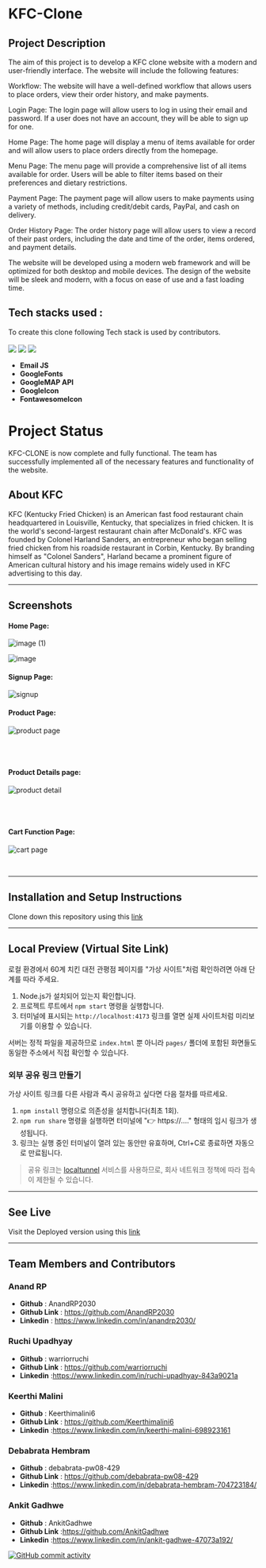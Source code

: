 # **KFC-Clone**
## **Project Description**


The aim of this project is to develop a KFC clone website with a modern and user-friendly interface. The website will include the following features:

Workflow: The website will have a well-defined workflow that allows users to place orders, view their order history, and make payments.

Login Page: The login page will allow users to log in using their email and password. If a user does not have an account, they will be able to sign up for one.

Home Page: The home page will display a menu of items available for order and will allow users to place orders directly from the homepage.

Menu Page: The menu page will provide a comprehensive list of all items available for order. Users will be able to filter items based on their preferences and dietary restrictions.

Payment Page: The payment page will allow users to make payments using a variety of methods, including credit/debit cards, PayPal, and cash on delivery.

Order History Page: The order history page will allow users to view a record of their past orders, including the date and time of the order, items ordered, and payment details.

The website will be developed using a modern web framework and will be optimized for both desktop and mobile devices. The design of the website will be sleek and modern, with a focus on ease of use and a fast loading time.
## **Tech stacks used :**
To create this clone following Tech stack is used by contributors.  
<br>
<img src="https://img.shields.io/badge/HTML5-E34F26?style=for-the-badge&logo=html5&logoColor=white"/>
<img src="https://img.shields.io/badge/CSS3-1572B6?style=for-the-badge&logo=css3&logoColor=white"/>
<img src="https://img.shields.io/badge/JavaScript-323330?style=for-the-badge&logo=javascript&logoColor=F7DF1E"/>   

* **Email JS**
* **GoogleFonts**
* **GoogleMAP API**
* **GoogleIcon**
* **FontawesomeIcon**

# **Project Status**

KFC-CLONE is now complete and fully functional. The team has successfully implemented all of the necessary features and functionality of the website.

## **About KFC**

KFC (Kentucky Fried Chicken) is an American fast food restaurant chain headquartered in Louisville, Kentucky, that specializes in fried chicken. It is the world's second-largest restaurant chain after McDonald's. KFC was founded by Colonel Harland Sanders, an entrepreneur who began selling fried chicken from his roadside restaurant in Corbin, Kentucky. By branding himself as "Colonel Sanders", Harland became a prominent figure of American cultural history and his image remains widely used in KFC advertising to this day.

<hr/>

## Screenshots
#### **Home Page:**
![image (1)](https://user-images.githubusercontent.com/120272171/216569032-3a601865-ad04-48ab-a361-eb87d282e71c.png)

![image](https://user-images.githubusercontent.com/120272171/216569252-24258a8b-4a9d-4b65-af89-8f12e1a87a31.png)


#### Signup Page:
![signup](https://user-images.githubusercontent.com/120272171/216569645-cab2c084-ea66-40f9-aee2-78c7b93297b6.png)



#### Product Page:

![product page](https://user-images.githubusercontent.com/120272171/216569738-5bfe5cb2-4aa1-4c5a-8b39-d3e8d266050e.png)

<br>

<br>


####  Product Details page:

![product detail](https://user-images.githubusercontent.com/120272171/216592024-22ecca63-da2f-4973-aa80-ad28b36ad617.jpg)

<br>


<br>

#### Cart Function Page:
![cart page](https://user-images.githubusercontent.com/120272171/216591711-4ffdedde-a661-4f4d-80a4-0a947a638a44.jpg)

<br>

<hr/>

## Installation and Setup Instructions
Clone down this repository using this <a href="https://github.com/AnandRP2030/KFC-Clone">link</a>
<hr/>

## Local Preview (Virtual Site Link)
로컬 환경에서 60계 치킨 대전 관평점 페이지를 "가상 사이트"처럼 확인하려면 아래 단계를 따라 주세요.

1. Node.js가 설치되어 있는지 확인합니다.
2. 프로젝트 루트에서 `npm start` 명령을 실행합니다.
3. 터미널에 표시되는 `http://localhost:4173` 링크를 열면 실제 사이트처럼 미리보기를 이용할 수 있습니다.

서버는 정적 파일을 제공하므로 `index.html` 뿐 아니라 `pages/` 폴더에 포함된 화면들도 동일한 주소에서 직접 확인할 수 있습니다.

### 외부 공유 링크 만들기
가상 사이트 링크를 다른 사람과 즉시 공유하고 싶다면 다음 절차를 따르세요.

1. `npm install` 명령으로 의존성을 설치합니다(최초 1회).
2. `npm run share` 명령을 실행하면 터미널에 "👉 https://...." 형태의 임시 링크가 생성됩니다.
3. 링크는 실행 중인 터미널이 열려 있는 동안만 유효하며, Ctrl+C로 종료하면 자동으로 만료됩니다.

> 공유 링크는 [localtunnel](https://github.com/localtunnel/localtunnel) 서비스를 사용하므로, 회사 네트워크 정책에 따라 접속이 제한될 수 있습니다.
<hr/>

## See Live
Visit the Deployed version using this <a href="https://my-kfc-clone3.netlify.app/">link</a>
<hr/>

## Team Members and Contributors

### Anand RP
- **Github** : AnandRP2030
- **Github Link** : https://github.com/AnandRP2030
- **Linkedin** : https://www.linkedin.com/in/anandrp2030/

### Ruchi Upadhyay
- **Github** : warriorruchi
- **Github Link** : https://github.com/warriorruchi
- **Linkedin** :https://www.linkedin.com/in/ruchi-upadhyay-843a9021a

### Keerthi Malini
- **Github** : Keerthimalini6
- **Github Link** : https://github.com/Keerthimalini6
- **Linkedin** :https://www.linkedin.com/in/keerthi-malini-698923161

### Debabrata Hembram
- **Github** : debabrata-pw08-429
- **Github Link** : https://github.com/debabrata-pw08-429
- **Linkedin** :https://www.linkedin.com/in/debabrata-hembram-704723184/

### Ankit Gadhwe
- **Github** : AnkitGadhwe
- **Github Link** :https://github.com/AnkitGadhwe
- **Linkedin** :https://www.linkedin.com/in/ankit-gadhwe-47073a192/

[![GitHub commit activity](https://img.shields.io/github/commit-activity/m/AnandRP2030/Kfc-clone.svg)](https://github.com/AnandRP2030/KFC-Clone)
